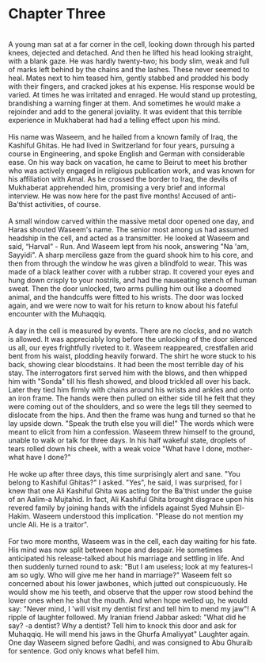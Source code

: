 Chapter Three
=============

   
 A young man sat at a far corner in the cell, looking down through his
parted knees, dejected and detached. And then he lifted his head looking
straight, with a blank gaze. He was hardly twenty-two; his body slim,
weak and full of marks left behind by the chains and the lashes. These
never seemed to heal. Mates next to him teased him, gently stabbed and
prodded his body with their fingers, and cracked jokes at his expense.
His response would be varied. At times he was irritated and enraged. He
would stand up protesting, brandishing a warning finger at them. And
sometimes he would make a rejoinder and add to the general joviality. It
was evident that this terrible experience in Mukhaberat had had a
telling effect upon his mind.  
    
 His name was Waseem, and he hailed from a known family of Iraq, the
Kashiful Ghitas. He had lived in Switzerland for four years, pursuing a
course in Engineering, and spoke English and German with considerable
ease. On his way back on vacation, he came to Beirut to meet his brother
who was actively engaged in religious publication work, and was known
for his affiliation with Amal. As he crossed the border to Iraq, the
devils of Mukhaberat apprehended him, promising a very brief and
informal interview. He was now here for the past five months! Accused of
anti-Ba'thist activities, of course.  
    
 A small window carved within the massive metal door opened one day, and
Haras shouted Waseem's name. The senior most among us had assumed
headship in the cell, and acted as a transmitter. He looked at Waseem
and said, “Harval” - Run. And Waseem lept from his nook, answering "Na
'am, Sayyidi". A sharp merciless gaze from the guard shook him to his
core, and then from through the window he was given a blindfold to wear.
This was made of a black leather cover with a rubber strap. It covered
your eyes and hung down crisply to your nostrils, and had the nauseating
stench of human sweat. Then the door unlocked, two arms pulling him out
like a doomed animal, and the handcuffs were fitted to his wrists. The
door was locked again, and we were now to wait for his return to know
about his fateful encounter with the Muhaqqiq.  
    
 A day in the cell is measured by events. There are no clocks, and no
watch is allowed. It was appreciably long before the unlocking of the
door silenced us all, our eyes frightfully riveted to it. Waseem
reappeared, crestfallen arid bent from his waist, plodding heavily
forward. The shirt he wore stuck to his back, showing clear bloodstains.
It had been the most terrible day of his stay. The interrogators first
served him with the blows, and then whipped him with "Sonda" till his
flesh showed, and blood trickled all over his back. Later they tied him
firmly with chains around his wrists and ankles and onto an iron frame.
The hands were then pulled on either side till he felt that they were
coming out of the shoulders, and so were the legs till they seemed to
dislocate from the hips. And then the frame was hung and turned so that
he lay upside down. "Speak the truth else you will die!" The words which
were meant to elicit from him a confession. Waseem threw himself to the
ground, unable to walk or talk for three days. In his half wakeful
state, droplets of tears rolled down his cheek, with a weak voice "What
have I done, mother-what have I done?"  
    
 He woke up after three days, this time surprisingly alert and sane.
"You belong to Kashiful Ghitas?" I asked. "Yes", he said, I was
surprised, for I knew that one Ali Kashiful Ghita was acting for the
Ba'thist under the guise of an Aalim-a Mujtahid. In fact, Ali Kashiful
Ghita brought disgrace upon his revered family by joining hands with the
infidels against Syed Muhsin El-Hakim. Waseem understood this
implication. "Please do not mention my uncle Ali. He is a traitor".  
    
 For two more months, Waseem was in the cell, each day waiting for his
fate. His mind was now split between hope and despair. He sometimes
anticipated his release-talked about his marriage and settling in life.
And then suddenly turned round to ask: "But I am useless; look at my
features-I am so ugly. Who will give me her hand in marriage?" Waseem
felt so concerned about his lower jawbones, which jutted out
conspicuously. He would show me his teeth, and observe that the upper
row stood behind the lower ones when he shut the mouth. And when hope
welled up, he would say: "Never mind, I 'will visit my dentist first and
tell him to mend my jaw"! A ripple of laughter followed. My Iranian
friend Jabbar asked: "What did he say? -a dentist? Why a dentist? Tell
him to knock this door and ask for Muhaqqiq. He will mend his jaws in
the Ghurfa Amaliyyat" Laughter again. One day Waseem signed before
Qadhi, and was consigned to Abu Ghuraib for sentence. God only knows
what befell him.  
   


